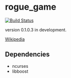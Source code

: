 # rogue_game
[![Build Status](https://travis-ci.org/tanacchi/rogue_game.png)](https://travis-ci.org/tanacchi/rogue_game)

version 0.1.0.3 in development.

[Wikipedia](https://ja.wikipedia.org/wiki/%E3%83%AD%E3%83%BC%E3%82%B0)

## Dependencies
* ncurses
* libboost
